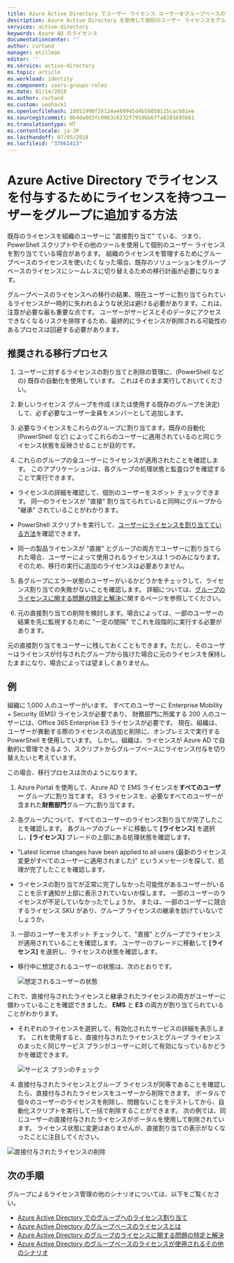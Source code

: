 ```yaml
---
title: Azure Active Directory でユーザー ライセンス ユーザーをグループベースのライセンスに移行する | Microsoft Docs
description: Azure Active Directory を使用して個別のユーザー ライセンスをグループベースのライセンスに切り替える方法
services: active-directory
keywords: Azure AD のライセンス
documentationcenter: ''
author: curtand
manager: mtillman
editor: ''
ms.service: active-directory
ms.topic: article
ms.workload: identity
ms.component: users-groups-roles
ms.date: 01/14/2018
ms.author: curtand
ms.custom: seohack1
ms.openlocfilehash: 10851990f26124ae89945d4b56058115cacb81ee
ms.sourcegitcommit: 0b4da003fc0063c6232f795d6b67fa8101695b61
ms.translationtype: HT
ms.contentlocale: ja-JP
ms.lasthandoff: 07/05/2018
ms.locfileid: "37861413"
---
```

# <a name="how-to-add-licensed-users-to-a-group-for-licensing-in-azure-active-directory"></a>Azure Active Directory でライセンスを付与するためにライセンスを持つユーザーをグループに追加する方法

既存のライセンスを組織のユーザーに "直接割り当て" ている、つまり、PowerShell スクリプトやその他のツールを使用して個別のユーザー ライセンスを割り当てている場合があります。 組織のライセンスを管理するためにグループベースのライセンスを使いたくなった場合、既存のソリューションをグループベースのライセンスにシームレスに切り替えるための移行計画が必要になります。

グループベースのライセンスへの移行の結果、現在ユーザーに割り当てられているライセンスが一時的に失われるような状況は避ける必要があります。これは、注意が必要な最も重要な点です。 ユーザーがサービスとそのデータにアクセスできなくなるリスクを排除するため、最終的にライセンスが削除される可能性のあるプロセスは回避する必要があります。

## <a name="recommended-migration-process"></a>推奨される移行プロセス

1. ユーザーに対するライセンスの割り当てと削除の管理に、(PowerShell などの) 既存の自動化を使用しています。 これはそのまま実行しておいてください。

2. 新しいライセンス グループを作成 (または使用する既存のグループを決定) して、必ず必要なユーザー全員をメンバーとして追加します。

3. 必要なライセンスをこれらのグループに割り当てます。既存の自動化 (PowerShell など) によってこれらのユーザーに適用されているのと同じライセンス状態を反映させることが目的です。

4. これらのグループの全ユーザーにライセンスが適用されたことを確認します。 このアプリケーションは、各グループの処理状態と監査ログを確認することで実行できます。

  - ライセンスの詳細を確認して、個別のユーザーをスポット チェックできます。 同一のライセンスが "直接" 割り当てられていると同時にグループから "継承" されていることがわかります。

  - PowerShell スクリプトを実行して、[ユーザーにライセンスを割り当てている方法](licensing-group-advanced.md#use-powershell-to-see-who-has-inherited-and-direct-licenses)を確認できます。

  - 同一の製品ライセンスが "直接" とグループの両方でユーザーに割り当てられた場合、ユーザーによって使用されるライセンスは 1 つのみになります。 そのため、移行の実行に追加のライセンスは必要ありません。

5. 各グループにエラー状態のユーザーがいるかどうかをチェックして、ライセンス割り当ての失敗がないことを確認します。 詳細については、[グループのライセンスに関する問題の特定と解決](licensing-groups-resolve-problems.md)に関するページを参照してください。

6. 元の直接割り当ての削除を検討します。場合によっては、一部のユーザーの結果を先に監視するために "一定の間隔" でこれを段階的に実行する必要があります。

  元の直接割り当てをユーザーに残しておくこともできます。ただし、そのユーザーはライセンスが付与されたグループから抜けた場合に元のライセンスを保持したままになり、場合によっては望ましくありません。

## <a name="an-example"></a>例

組織に 1,000 人のユーザーがいます。 すべてのユーザーに Enterprise Mobility + Security (EMS) ライセンスが必要であり、 財務部門に所属する 200 人のユーザーには、Office 365 Enterprise E3 ライセンスが必要です。 現在、組織は、ユーザーが異動する際のライセンスの追加と削除に、オンプレミスで実行する PowerShell を使用しています。 しかし、組織は、ライセンスが Azure AD で自動的に管理できるよう、スクリプトからグループベースにライセンス付与を切り替えたいと考えています。

この場合、移行プロセスは次のようになります。

1. Azure Portal を使用して、Azure AD で EMS ライセンスを**すべてのユーザー** グループに割り当てます。 E3 ライセンスを、必要なすべてのユーザーが含まれた**財務部門**グループに割り当てます。

2. 各グループについて、すべてのユーザーのライセンス割り当てが完了したことを確認します。 各グループのブレードに移動して **[ライセンス]** を選択し、**[ライセンス]** ブレードの上部にある処理状態を確認します。

  - "Latest license changes have been applied to all users (最新のライセンス変更がすべてのユーザーに適用されました)" というメッセージを探して、処理が完了したことを確認します。

  - ライセンスの割り当てが正常に完了しなかった可能性があるユーザーがいることを示す通知が上部に表示されていないか探します。 一部のユーザーのライセンスが不足していなかったでしょうか。 または、一部のユーザーに競合するライセンス SKU があり、グループ ライセンスの継承を妨げていないでしょうか。

3. 一部のユーザーをスポット チェックして、"直接" とグループでライセンスが適用されていることを確認します。 ユーザーのブレードに移動して **[ライセンス]** を選択し、ライセンスの状態を確認します。

  - 移行中に想定されるユーザーの状態は、次のとおりです。

      ![想定されるユーザーの状態](./media/licensing-groups-migrate-users/expected-user-state.png)

  これで、直接付与されたライセンスと継承されたライセンスの両方がユーザーに備わっていることを確認できました。 **EMS** と **E3** の両方が割り当てられていることがわかります。

  - それぞれのライセンスを選択して、有効化されたサービスの詳細を表示します。 これを使用すると、直接付与されたライセンスとグループ ライセンスのまったく同じサービス プランがユーザーに対して有効になっているかどうかを確認できます。

      ![サービス プランのチェック](./media/licensing-groups-migrate-users/check-service-plans.png)

4. 直接付与されたライセンスとグループ ライセンスが同等であることを確認したら、直接付与されたライセンスをユーザーから削除できます。 ポータルで個々のユーザーのライセンスを削除し、問題ないことをテストしてから、自動化スクリプトを実行して一括で削除することができます。 次の例では、同じユーザーの直接付与されたライセンスがポータルを使用して削除されています。 ライセンス状態に変更はありませんが、直接割り当ての表示がなくなったことに注目してください。

  ![直接付与されたライセンスの削除](./media/licensing-groups-migrate-users/direct-licenses-removed.png)


## <a name="next-steps"></a>次の手順

グループによるライセンス管理の他のシナリオについては、以下をご覧ください。

* [Azure Active Directory でのグループへのライセンス割り当て](licensing-groups-assign.md)
* [Azure Active Directory のグループベースのライセンスとは](../fundamentals/active-directory-licensing-whatis-azure-portal.md)
* [Azure Active Directory のグループのライセンスに関する問題の特定と解決](licensing-groups-resolve-problems.md)
* [Azure Active Directory のグループベースのライセンスが使用されるその他のシナリオ](licensing-group-advanced.md)
